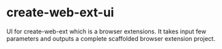 # create-web-ext-ui
UI for create-web-ext which is a browser extensions. It takes input few parameters and outputs a complete scaffolded browser extension project.
 
